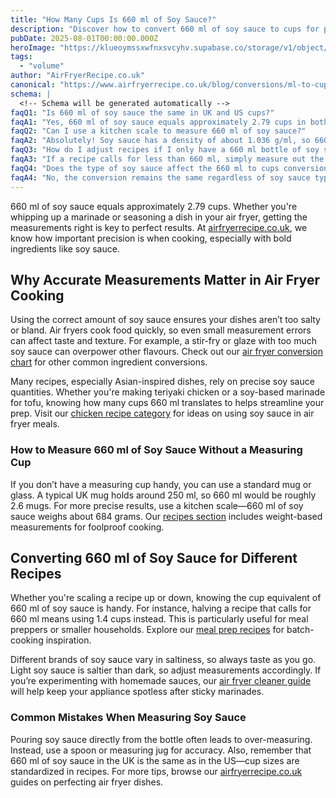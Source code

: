 ```yaml
---
title: "How Many Cups Is 660 ml of Soy Sauce?"
description: "Discover how to convert 660 ml of soy sauce to cups for perfect air fryer recipes. Get accurate measurements and cooking tips in seconds!"
pubDate: 2025-08-01T00:00:00.000Z
heroImage: "https://klueoymssxwfnxsvcyhv.supabase.co/storage/v1/object/public/Shmucket/how-many-cups-is-660-ml-of-soy-sauce.webp"
tags:
  - "volume"
author: "AirFryerRecipe.co.uk"
canonical: "https://www.airfryerrecipe.co.uk/blog/conversions/ml-to-cups/how-many-cups-is-660-ml-of-soy-sauce"
schema: |
  <!-- Schema will be generated automatically -->
faqQ1: "Is 660 ml of soy sauce the same in UK and US cups?"
faqA1: "Yes, 660 ml of soy sauce equals approximately 2.79 cups in both UK and US measurements. While UK and US fluid ounces differ slightly, standard cup measurements (240 ml per cup) are consistent for recipe conversions."
faqQ2: "Can I use a kitchen scale to measure 660 ml of soy sauce?"
faqA2: "Absolutely! Soy sauce has a density of about 1.036 g/ml, so 660 ml weighs roughly 684 grams. Using a kitchen scale ensures precision, especially for recipes where balance is key, like marinades or dipping sauces."
faqQ3: "How do I adjust recipes if I only have a 660 ml bottle of soy sauce?"
faqA3: "If a recipe calls for less than 660 ml, simply measure out the required cups (e.g., 1 cup = ~240 ml). For larger batches, you might need multiple bottles. Store leftover soy sauce in a cool, dark place to maintain freshness."
faqQ4: "Does the type of soy sauce affect the 660 ml to cups conversion?"
faqA4: "No, the conversion remains the same regardless of soy sauce type (light, dark, or tamari). However, taste intensity varies, so adjust quantities based on flavour preferences. Light soy sauce is saltier, so you might use slightly less."
---
```

<p>660 ml of soy sauce equals approximately 2.79 cups. Whether you're whipping up a marinade or seasoning a dish in your air fryer, getting the measurements right is key to perfect results. At <a href=https://www.airfryerrecipe.co.uk/>airfryerrecipe.co.uk</a>, we know how important precision is when cooking, especially with bold ingredients like soy sauce.</p>

<h2>Why Accurate Measurements Matter in Air Fryer Cooking</h2>  
<p>Using the correct amount of soy sauce ensures your dishes aren’t too salty or bland. Air fryers cook food quickly, so even small measurement errors can affect taste and texture. For example, a stir-fry or glaze with too much soy sauce can overpower other flavours. Check out our <a href=https://www.airfryerrecipe.co.uk/air-fryer-conversion-chart>air fryer conversion chart</a> for other common ingredient conversions.</p>  

<p>Many recipes, especially Asian-inspired dishes, rely on precise soy sauce quantities. Whether you're making teriyaki chicken or a soy-based marinade for tofu, knowing how many cups 660 ml translates to helps streamline your prep. Visit our <a href=https://www.airfryerrecipe.co.uk/recipe-category/chicken>chicken recipe category</a> for ideas on using soy sauce in air fryer meals.</p>  

<h3>How to Measure 660 ml of Soy Sauce Without a Measuring Cup</h3>  
<p>If you don’t have a measuring cup handy, you can use a standard mug or glass. A typical UK mug holds around 250 ml, so 660 ml would be roughly 2.6 mugs. For more precise results, use a kitchen scale—660 ml of soy sauce weighs about 684 grams. Our <a href=https://www.airfryerrecipe.co.uk/recipes>recipes section</a> includes weight-based measurements for foolproof cooking.</p>  

<h2>Converting 660 ml of Soy Sauce for Different Recipes</h2>  
<p>Whether you're scaling a recipe up or down, knowing the cup equivalent of 660 ml of soy sauce is handy. For instance, halving a recipe that calls for 660 ml means using 1.4 cups instead. This is particularly useful for meal preppers or smaller households. Explore our <a href=https://www.airfryerrecipe.co.uk/recipe-category/meal-prep>meal prep recipes</a> for batch-cooking inspiration.</p>  

<p>Different brands of soy sauce vary in saltiness, so always taste as you go. Light soy sauce is saltier than dark, so adjust measurements accordingly. If you’re experimenting with homemade sauces, our <a href=https://www.airfryerrecipe.co.uk/air-fryer-cleaner>air fryer cleaner guide</a> will help keep your appliance spotless after sticky marinades.</p>  

<h3>Common Mistakes When Measuring Soy Sauce</h3>  
<p>Pouring soy sauce directly from the bottle often leads to over-measuring. Instead, use a spoon or measuring jug for accuracy. Also, remember that 660 ml of soy sauce in the UK is the same as in the US—cup sizes are standardized in recipes. For more tips, browse our <a href=https://www.airfryerrecipe.co.uk/>airfryerrecipe.co.uk</a> guides on perfecting air fryer dishes.</p>
